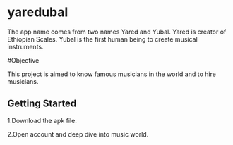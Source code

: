 # yaredubal

The app name comes from two names Yared and Yubal. Yared is creator of Ethiopian Scales. Yubal is the first human being to create musical 
instruments. 

#Objective

This project is aimed to know famous musicians in the world and to hire musicians.
## Getting Started

1.Download the apk file. 

2.Open account and deep dive into music world.
